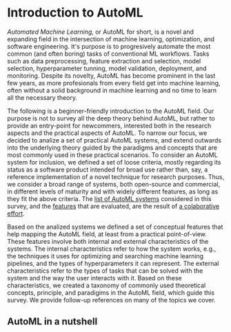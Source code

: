 # Introduction to AutoML

*Automated Machine Learning*, or AutoML for short, is a novel and expanding field in the intersection of machine learning, optimization, and software engineering.
It's purpose is to progresively automate the most common (and often boring) tasks of conventional ML workflows.
Tasks such as data preprocessing, feature extraction and selection, model selection, hyperparameter tunning, model validation, deployment, and monitoring.
Despite its novelty, AutoML has become prominent in the last few years, as more profesionals from every field get into machine learning, often without a solid background in machine learning and no time to learn all the necessary theory.

The following is a beginner-friendly introduction to the AutoML field.
Our purpose is not to survey all the deep theory behind AutoML, but rather to provide an entry-point for newcommers, interested both in the research aspects and the practical aspects of AutoML.
To narrow our focus, we decided to analize a set of practical AutoML systems, and extend outwards into the underlying theory guided by the paradigms and concepts that are most commonly used in these practical scenarios.
To consider an AutoML system for inclusion, we defined a set of loose criteria, mostly regarding its status as a software product intended for broad use rather than, say, a reference implementation of a novel technique for research purposes.
Thus, we consider a broad range of systems, both open-source and commercial, in different levels of maturity and with widely different features, as long as they fit the above criteria.
The [list of AutoML systems](./systems) considered in this survey, and the [features](./comparison) that are evaluated, are the result of [a colaborative effort](https://github.com/autogoal/survey).

Based on the analized systems we defined a set of conceptual features that help mapping the AutoML field, at least from a practical point-of-view.
These features involve both internal and external characteristics of the systems.
The internal characteristics refer to how the system works, e.g., the techniques it uses for optimizing and searching machine learning pipelines, and the types of hyperparameters it can represent.
The external characteristics refer to the types of tasks that can be solved with the system and the way the user interacts with it.
Based on these characteristics, we created a taxonomy of commonly used theoretical concepts, principle, and paradigims in the AutoML field, which guide this survey.
We provide follow-up references on many of the topics we cover.

## AutoML in a nutshell
